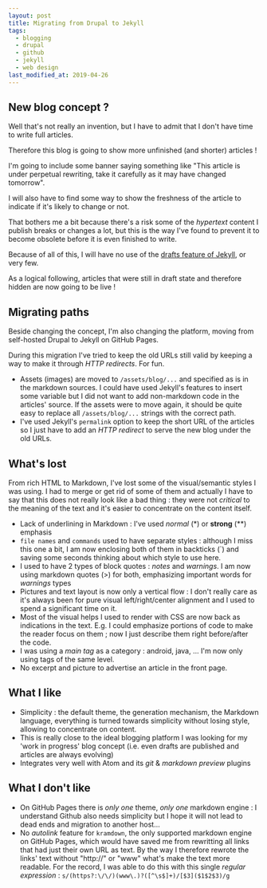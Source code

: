 ```yaml
---
layout: post
title: Migrating from Drupal to Jekyll
tags:
  - blogging
  - drupal
  - github
  - jekyll
  - web design
last_modified_at: 2019-04-26
---
```


## New blog concept ?

Well that's not really an invention, but I have to admit that I don't have time to write full articles.

Therefore this blog is going to show more unfinished (and shorter) articles !

I'm going to include some banner saying something like "This article is under perpetual rewriting, take it carefully as it may have changed tomorrow".

I will also have to find some way to show the freshness of the article to indicate if it's likely to change or not.

That bothers me a bit because there's a risk some of the *hypertext* content I publish breaks or changes a lot, but this is the way I've found to prevent it to become obsolete before it is even finished to write.

Because of all of this, I will have no use of the [drafts feature of Jekyll](https://jekyllrb.com/docs/drafts/), or very few.

As a logical following, articles that were still in draft state and therefore hidden are now going to be live !

## Migrating paths

Beside changing the concept, I'm also changing the platform, moving from self-hosted Drupal to Jekyll on GitHub Pages.

During this migration I've tried to keep the old URLs still valid by keeping a way to make it through *HTTP redirects*. For fun.

- Assets (images) are moved to `/assets/blog/...` and specified as is in the markdown sources. I could have used Jekyll's features to insert some variable but I did not want to add non-markdown code in the articles' source. If the assets were to move again, it should be quite easy to replace all `/assets/blog/...` strings with the correct path.
- I've used Jekyll's `permalink` option to keep the short URL of the articles so I just have to add an *HTTP redirect* to serve the new blog under the old URLs.

## What's lost

From rich HTML to Markdown, I've lost some of the visual/semantic styles I was using.
I had to merge or get rid of some of them and actually I have to say that this does not really look like a bad thing : they were not *critical* to the meaning of the text and it's easier to concentrate on the content itself.

- Lack of underlining in Markdown : I've used *normal* (\*) or **strong** (\*\*) emphasis
- `file names` and `commands` used to have separate styles : although I miss this one a bit, I am now enclosing both of them in backticks (\`) and saving some seconds thinking about which style to use here.
- I used to have 2 types of block quotes : *notes* and *warnings*. I am now using markdown quotes (>) for both, emphasizing important words for *warnings* types
- Pictures and text layout is now only a vertical flow : I don't really care as it's always been for pure visual left/right/center alignment and I used to spend a significant time on it.
- Most of the visual helps I used to render with CSS are now back as indications in the text. E.g. I could emphasize portions of code to make the reader focus on them ; now I just describe them right before/after the code.
- I was using a *main tag* as a category : android, java, ... I'm now only using tags of the same level.
- No excerpt and picture to advertise an article in the front page.

## What I like

- Simplicity : the default theme, the generation mechanism, the Markdown language, everything is turned towards simplicity without losing style, allowing to concentrate on content.
- This is really close to the ideal blogging platform I was looking for my 'work in progress' blog concept (i.e. even drafts are published and articles are always evolving)
- Integrates very well with Atom and its *git* & *markdown preview* plugins

## What I don't like

- On GitHub Pages there is *only one* theme, *only one* markdown engine : I understand Github also needs simplicity but I hope it will not lead to dead ends and migration to another host...
- No *autolink* feature for `kramdown`, the only supported markdown engine on GitHub Pages, which would have saved me from rewritting all links that had just their own URL as text. By the way I therefore rewrote the links' text without "http://" or "www" what's make the text more readable. For the record, I was able to do this with this single *regular expression* : `s/(https?:\/\/)(www\.)?([^\s$]+)/[$3]($1$2$3)/g`
